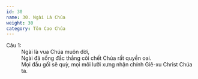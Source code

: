 ```yaml
---
id: 30
name: 30. Ngài Là Chúa
weight: 30
category: Tôn Cao Chúa
---
```

<dl><dt>Câu 1:</dt><dd data-verse="1">Ngài là vua Chúa muôn đời, <br/>Ngài đã sống đắc thắng cõi chết Chúa rất quyền oai. <br/>Mọi đầu gối sẽ quỳ, mọi môi lưỡi xưng nhận chính Giê-xu Christ Chúa ta. </dd></dl>
